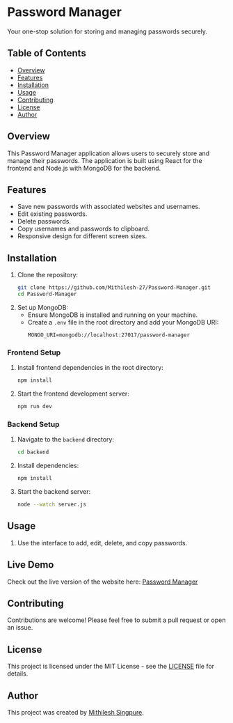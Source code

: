 # Password Manager

Your one-stop solution for storing and managing passwords securely.

## Table of Contents
- [Overview](#overview)
- [Features](#features)
- [Installation](#installation)
- [Usage](#usage)
- [Contributing](#contributing)
- [License](#license)
- [Author](#author)

## Overview

This Password Manager application allows users to securely store and manage their passwords. The application is built using React for the frontend and Node.js with MongoDB for the backend.

## Features

- Save new passwords with associated websites and usernames.
- Edit existing passwords.
- Delete passwords.
- Copy usernames and passwords to clipboard.
- Responsive design for different screen sizes.

## Installation

1. Clone the repository:
    ```bash
    git clone https://github.com/Mithilesh-27/Password-Manager.git
    cd Password-Manager
    ```
2. Set up MongoDB:
    - Ensure MongoDB is installed and running on your machine.
    - Create a `.env` file in the root directory and add your MongoDB URI:
        ```
        MONGO_URI=mongodb://localhost:27017/password-manager
        ```


### Frontend Setup

1. Install frontend dependencies in the root directory:
    ```bash
    npm install
    ```

2. Start the frontend development server:
    ```bash
    npm run dev
    ```

### Backend Setup

1. Navigate to the `backend` directory:
    ```bash
    cd backend
    ```

2. Install dependencies:
    ```bash
    npm install
    ```

3. Start the backend server:
    ```bash
    node --watch server.js
    ```

## Usage

1. Use the interface to add, edit, delete, and copy passwords.

## Live Demo

Check out the live version of the website here: [Password Manager](https://password-manager-drab-eight.vercel.app/)

## Contributing

Contributions are welcome! Please feel free to submit a pull request or open an issue.

## License

This project is licensed under the MIT License - see the [LICENSE](LICENSE) file for details.

## Author

This project was created by [Mithilesh Singpure](https://github.com/Mithilesh-27).
